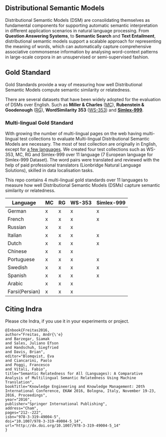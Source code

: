 ## Distributional Semantic Models 

Distributional Semantic Models (DSM) are consolidating themselves as fundamental components for supporting automatic semantic interpretation in different application scenarios in natural language processing. From **Question Answering Systems**, to **Semantic Search** and **Text Entailment**, distributional semantic models support a scalable approach for representing the meaning of words, which can automatically capture comprehensive associative commonsense information by analysing word-context patterns in large-scale corpora in an unsupervised or semi-supervised fashion.

## Gold Standard
Gold Standards provide a way of measuring how well Distributional Semantic Models compute semantic similarity or relatedness.

There are several datasets that have been widely adopted for the evaluation of DSMs over English. Such as **Miller & Charles** ([MC](http://www.tandfonline.com/doi/abs/10.1080/01690969108406936#.Uu_392SwIyV)), **Rubenstein & Goodenough** ([RG](http://dl.acm.org/citation.cfm?id=365657)), **WordSimilarity 353** ([WS-353](http://www.cs.technion.ac.il/~gabr/resources/data/wordsim353/)) and **[Simlex-999](http://www.cl.cam.ac.uk/~fh295/simlex.html)**.



### Multi-lingual Gold Standard
With growing the number of multi-lingual pages on the web having multi-lingual test collections to evaluate Multi-lingual Distributional Semantic Models are necessary.
The most of test collection are originally in English, except for [a few languages](http://wordvectors.org/suite.php).
We created four test collections such as WS-353, MC, RG and Simlex-999 over 11 language (7 European language for Simlex-999 Dataset). The word pairs were translated and reviewed with the help of paid professional translators (Lionbridge Natural Language Solutions), skilled in data localisation tasks. 

This repo contains 4 multi-lingual gold standards over 11 languages to measure how well Distributional Semantic Models (DSMs) capture semantic similarity or relatedness.


|Language|MC|RG|WS-353|Simlex-999|
|--------|-----|------|------|-------|
|German|x|x|x|x|
|French|x|x|x|x|
|Russian|x|x|x| |
|Italian|x|x|x|x|
|Dutch|x|x|x|x| |
|Chinese|x|x|x| |
|Portuguese|x|x|x|x|
|Swedish|x|x|x|x|
|Spanish|x|x|x|x|
|Arabic|x|x|x| |
|Farsi(Persian)|x|x|x| |


## Citing Indra
Please cite Indra, if you use it in your experiments or project.

```
@Inbook{Freitas2016,
author="Freitas, Andr{\'e}
and Barzegar, Siamak
and Sales, Juliano Efson
and Handschuh, Siegfried
and Davis, Brian",
editor="Blomqvist, Eva
and Ciancarini, Paolo
and Poggi, Francesco
and Vitali, Fabio",
title="Semantic Relatedness for All (Languages): A Comparative Analysis of Multilingual Semantic Relatedness Using Machine Translation",
bookTitle="Knowledge Engineering and Knowledge Management: 20th International Conference, EKAW 2016, Bologna, Italy, November 19-23, 2016, Proceedings",
year="2016",
publisher="Springer International Publishing",
address="Cham",
pages="212--222",
isbn="978-3-319-49004-5",
doi="10.1007/978-3-319-49004-5_14",
url="http://dx.doi.org/10.1007/978-3-319-49004-5_14"
}
```
